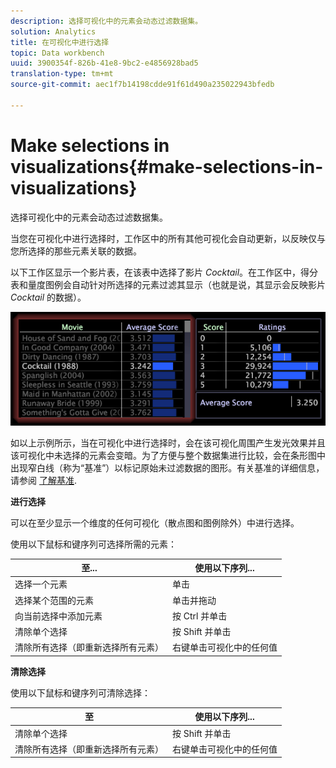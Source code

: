 ```yaml
---
description: 选择可视化中的元素会动态过滤数据集。
solution: Analytics
title: 在可视化中进行选择
topic: Data workbench
uuid: 3900354f-826b-41e8-9bc2-e4856928bad5
translation-type: tm+mt
source-git-commit: aec1f7b14198cdde91f61d490a235022943bfedb

---
```



# Make selections in visualizations{#make-selections-in-visualizations}

选择可视化中的元素会动态过滤数据集。

当您在可视化中进行选择时，工作区中的所有其他可视化会自动更新，以反映仅与您所选择的那些元素关联的数据。

以下工作区显示一个影片表，在该表中选择了影片 *Cocktail*。在工作区中，得分表和量度图例会自动针对所选择的元素过滤其显示（也就是说，其显示会反映影片 *Cocktail* 的数据）。

![](assets/wsp_selection_Basic.png)

如以上示例所示，当在可视化中进行选择时，会在该可视化周围产生发光效果并且该可视化中未选择的元素会变暗。为了方便与整个数据集进行比较，会在条形图中出现窄白线（称为“基准”）以标记原始未过滤数据的图形。有关基准的详细信息，请参阅 [了解基准](../../../../home/c-get-started/c-vis/c-ustd-benchmks.md#concept-c7b0f4102e92458096f8c4765cbe2914).

**进行选择**

可以在至少显示一个维度的任何可视化（散点图和图例除外）中进行选择。

使用以下鼠标和键序列可选择所需的元素：

| 至... | 使用以下序列... |
|---|---|
| 选择一个元素 | 单击  |
| 选择某个范围的元素 | 单击并拖动 |
| 向当前选择中添加元素 | 按 Ctrl 并单击 |
| 清除单个选择 | 按 Shift 并单击 |
| 清除所有选择（即重新选择所有元素） | 右键单击可视化中的任何值 |

**清除选择**

使用以下鼠标和键序列可清除选择：

| 至 | 使用以下序列... |
|---|---|
| 清除单个选择 | 按 Shift 并单击 |
| 清除所有选择（即重新选择所有元素） | 右键单击可视化中的任何值 |

